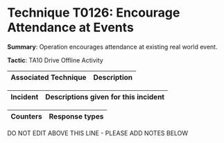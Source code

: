 # Technique T0126: Encourage Attendance at Events

**Summary**: Operation encourages attendance at existing real world event.

**Tactic**: TA10 Drive Offline Activity           


| Associated Technique | Description |
| --------- | ------------------------- |



| Incident | Descriptions given for this incident |
| -------- | -------------------- |



| Counters | Response types |
| -------- | -------------- |


DO NOT EDIT ABOVE THIS LINE - PLEASE ADD NOTES BELOW